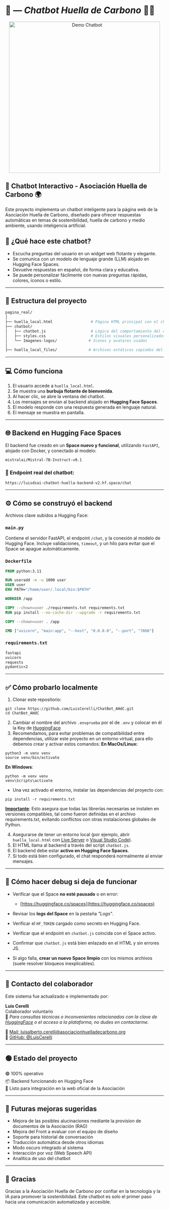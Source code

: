 # 📄 — *Chatbot Huella de Carbono* 🌱🤖
<p align="center">
  <img src="chatbot/Imagenes-logos/Muestra_Chatbot_Real.gif" alt="Demo Chatbot" width="480"/>
</p>

## 🧠 Chatbot Interactivo - Asociación Huella de Carbono 🌍

Este proyecto implementa un chatbot inteligente para la página web de la Asociación Huella de Carbono, diseñado para ofrecer respuestas automáticas en temas de sostenibilidad, huella de carbono y medio ambiente, usando inteligencia artificial.

## 📌 ¿Qué hace este chatbot?

- Escucha preguntas del usuario en un widget web flotante y elegante.
- Se comunica con un modelo de lenguaje grande (LLM) alojado en Hugging Face Spaces.
- Devuelve respuestas en español, de forma clara y educativa.
- Se puede personalizar fácilmente con nuevas preguntas rápidas, colores, íconos o estilo.

---

## 🧱 Estructura del proyecto

```bash
pagina_real/
│
├── huella_local.html                 # Página HTML principal con el chatbot embebido
├── chatbot/
│   ├── chatbot.js                    # Lógica del comportamiento del chatbot (frontend)
│   ├── styles.css                    # Estilos visuales personalizados (burbuja, chat, colores)
│   └── Imagenes-logos/              # Iconos y avatares usados
│
├── huella_local_files/              # Archivos estáticos copiados del sitio original
```

---

## 💻 Cómo funciona

1. El usuario accede a `huella_local.html`.
2. Se muestra una **burbuja flotante de bienvenida**.
3. Al hacer clic, se abre la ventana del chatbot.
4. Los mensajes se envían al backend alojado en **Hugging Face Spaces**.
5. El modelo responde con una respuesta generada en lenguaje natural.
6. El mensaje se muestra en pantalla.

---

## 🌐 Backend en Hugging Face Spaces

El backend fue creado en un **Space nuevo y funcional**, utilizando `FastAPI`, alojado con Docker, y conectado al modelo:

```
mistralai/Mistral-7B-Instruct-v0.1
```

### 🔗 Endpoint real del chatbot:

```
https://luisdsai-chatbot-huella-backend-v2.hf.space/chat
```

---

## ⚙️ Cómo se construyó el backend

Archivos clave subidos a Hugging Face:

### `main.py`

Contiene el servidor FastAPI, el endpoint `/chat`, y la conexión al modelo de Hugging Face. Incluye validaciones, `timeout`, y un hilo para evitar que el Space se apague automáticamente.

### `Dockerfile`

```dockerfile
FROM python:3.11

RUN useradd -m -u 1000 user
USER user
ENV PATH="/home/user/.local/bin:$PATH"

WORKDIR /app

COPY --chown=user ./requirements.txt requirements.txt
RUN pip install --no-cache-dir --upgrade -r requirements.txt

COPY --chown=user . /app

CMD ["uvicorn", "main:app", "--host", "0.0.0.0", "--port", "7860"]
```

### `requirements.txt`

```txt
fastapi
uvicorn
requests
pydantic<2
```

---

## ✅ Cómo probarlo localmente

1. Clonar este repositorio: 
```
git clone https://github.com/LuisCerelli/ChatBot_AHdC.git
cd ChatBot_AHdC
```

2. Cambiar el nombre del archivo ```.envprueba``` por el de ```.env``` y colocar en él la Key de [HuggingFace](https://huggingface.co/LuisDSAI)
3. Recomendamos, para evitar problemas de compatibilidad entre dependencias, utilizar este proyecto en un entorno virtual, para ello debemos crear y activar estos comandos:
**En MacOs/Linux:**
```
python3 -m venv venv
source venv/bin/activate
```
**En Windows**:
```
python -m venv venv
venv\Scripts\activate
```
* Una vez activado el entorno, instalar las dependencias del proyecto con:
```
pip install -r requirements.txt
```
<u>**Importante**</u>: Esto asegura que todas las librerías necesarias se instalen en versiones compatibles, tal como fueron definidas en el archivo requirements.txt, evitando conflictos con otras instalaciones globales de Python.


4. Asegurarse de tener un entorno local (por ejemplo, abrir `huella_local.html` con <u>Live Server</u> o <u>Visual Studio Code</u>).
5. El HTML llama al backend a través del script `chatbot.js`.
6. El backend debe estar **activo en Hugging Face Spaces**.
7. Si todo está bien configurado, el chat responderá normalmente al enviar mensajes.

---

## 🧪 Cómo hacer debug si deja de funcionar

- Verificar que el Space **no esté pausado** o en error:
  - [https://huggingface.co/spaces](https://huggingface.co/spaces)

- Revisar los **logs del Space** en la pestaña *"Logs"*.
- Verificar el `HF_TOKEN` cargado como secreto en Hugging Face.
- Verificar que el endpoint en `chatbot.js` coincida con el Space activo.
- Confirmar que `chatbot.js` está bien enlazado en el HTML y sin errores JS.
- Si algo falla, **crear un nuevo Space limpio** con los mismos archivos (suele resolver bloqueos inexplicables).

---

## 👤 Contacto del colaborador

Este sistema fue actualizado e implementado por:

**Luis Cerelli**  
Colaborador voluntario  
📩 *Para consultas técnicas o inconvenientes relacionados con la clave de [HuggingFace](https://huggingface.co/) o el acceso a la plataforma, no dudes en contactarme.*

📧 [Mail: luisalberto.cerelli@asociacionhuelladecarbono.org](luisalberto.cerelli@asociacionhuelladecarbono.org)  
🔗 [GitHub: @LuisCerelli](https://github.com/LuisCerelli)

---

## 🟢 Estado del proyecto

🟢 100% operativo  
📦 Backend funcionando en Hugging Face  
🌱 Listo para integración en la web oficial de la Asociación

---

## 🧠 Futuras mejoras sugeridas

- Mejora de las posibles alucinaciones mediante la provision de documentos de la Asociación (RAG)
- Mejora del Front a evaluar con el equipo de diseño 
- Soporte para historial de conversación
- Traducción automática desde otros idiomas
- Modo oscuro integrado al sistema
- Interacción por voz (Web Speech API)
- Analítica de uso del chatbot

---

## 🙌 Gracias

Gracias a la Asociación Huella de Carbono por confiar en la tecnología y la IA para promover la sostenibilidad. Este chatbot es solo el primer paso hacia una comunicación automatizada y accesible.



